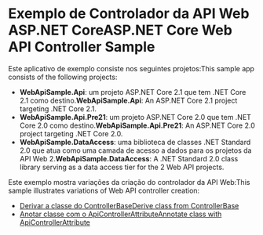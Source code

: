 # <a name="aspnet-core-web-api-controller-sample"></a><span data-ttu-id="830e7-101">Exemplo de Controlador da API Web ASP.NET Core</span><span class="sxs-lookup"><span data-stu-id="830e7-101">ASP.NET Core Web API Controller Sample</span></span>

<span data-ttu-id="830e7-102">Este aplicativo de exemplo consiste nos seguintes projetos:</span><span class="sxs-lookup"><span data-stu-id="830e7-102">This sample app consists of the following projects:</span></span>

- <span data-ttu-id="830e7-103">**WebApiSample.Api**: um projeto ASP.NET Core 2.1 que tem .NET Core 2.1 como destino.</span><span class="sxs-lookup"><span data-stu-id="830e7-103">**WebApiSample.Api**: An ASP.NET Core 2.1 project targeting .NET Core 2.1.</span></span>
- <span data-ttu-id="830e7-104">**WebApiSample.Api.Pre21**: um projeto ASP.NET Core 2.0 que tem .NET Core 2.0 como destino.</span><span class="sxs-lookup"><span data-stu-id="830e7-104">**WebApiSample.Api.Pre21**: An ASP.NET Core 2.0 project targeting .NET Core 2.0.</span></span>
- <span data-ttu-id="830e7-105">**WebApiSample.DataAccess**: uma biblioteca de classes .NET Standard 2.0 que atua como uma camada de acesso a dados para os projetos da API Web 2.</span><span class="sxs-lookup"><span data-stu-id="830e7-105">**WebApiSample.DataAccess**: A .NET Standard 2.0 class library serving as a data access tier for the 2 Web API projects.</span></span>

<span data-ttu-id="830e7-106">Este exemplo mostra variações da criação do controlador da API Web:</span><span class="sxs-lookup"><span data-stu-id="830e7-106">This sample illustrates variations of Web API controller creation:</span></span>

- [<span data-ttu-id="830e7-107">Derivar a classe do ControllerBase</span><span class="sxs-lookup"><span data-stu-id="830e7-107">Derive class from ControllerBase</span></span>](https://docs.microsoft.com/aspnet/core/web-api#derive-class-from-controllerbase)
- [<span data-ttu-id="830e7-108">Anotar classe com o ApiControllerAttribute</span><span class="sxs-lookup"><span data-stu-id="830e7-108">Annotate class with ApiControllerAttribute</span></span>](https://docs.microsoft.com/aspnet/core/web-api#annotate-class-with-apicontrollerattribute)
